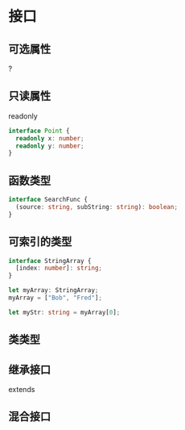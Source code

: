 # 接口

## 可选属性
?
## 只读属性
readonly

```ts
interface Point {
  readonly x: number;
  readonly y: number;
}
```

## 函数类型

```ts
interface SearchFunc {
  (source: string, subString: string): boolean;
}
```

## 可索引的类型
```ts
interface StringArray {
  [index: number]: string;
}

let myArray: StringArray;
myArray = ["Bob", "Fred"];

let myStr: string = myArray[0];
```

## 类类型

## 继承接口
extends

## 混合接口